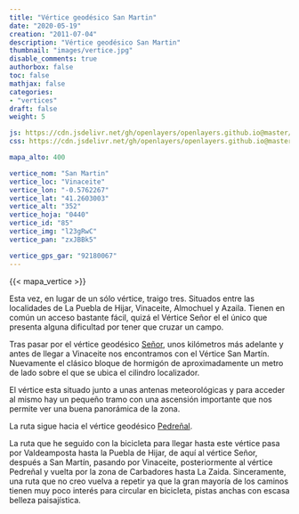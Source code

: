 ```yaml
---
title: "Vértice geodésico San Martin"
date: "2020-05-19"
creation: "2011-07-04"
description: "Vértice geodésico San Martin"
thumbnail: "images/vertice.jpg"
disable_comments: true
authorbox: false
toc: false
mathjax: false
categories:
- "vertices"
draft: false
weight: 5

js: https://cdn.jsdelivr.net/gh/openlayers/openlayers.github.io@master/en/v6.3.1/build/ol.js
css: https://cdn.jsdelivr.net/gh/openlayers/openlayers.github.io@master/en/v6.3.1/css/ol.css

mapa_alto: 400

vertice_nom: "San Martin"
vertice_loc: "Vinaceite"
vertice_lon: "-0.5762267"
vertice_lat: "41.2603003"
vertice_alt: "352"
vertice_hoja: "0440"
vertice_id: "85"
vertice_img: "l23gRwC"
vertice_pan: "zxJBBk5"

vertice_gps_gar: "92180067"
---
```

{{< mapa_vertice >}}

Esta vez, en lugar de un sólo vértice, traigo tres. Situados entre las localidades de La Puebla de Hijar, Vinaceite, Almochuel y Azaila. Tienen en común un acceso bastante fácil, quizá el Vértice Señor el el único que presenta alguna dificultad por tener que cruzar un campo.

Tras pasar por el vértice geodésico [Señor]({{<relref"señor.md">}}), unos kilómetros más adelante y antes de llegar a Vinaceite nos encontramos con el Vértice San Martín. Nuevamente el clásico bloque de hormigón de aproximadamente un metro de lado sobre el que se ubica el cilindro localizador.

El vértice esta situado junto a unas antenas meteorológicas y para acceder al mismo hay un pequeño tramo con una ascensión importante que nos permite ver una buena panorámica de la zona.

La ruta sigue hacia el vértice geodésico [Pedreñal]({{<relref"pedreñal.md">}}).

La ruta que he seguido con la bicicleta para llegar hasta este vértice pasa por Valdeamposta hasta la Puebla de Hijar, de aquí al vértice Señor, después a San Martín, pasando por Vinaceite, posteriormente al vértice Pedreñal y vuelta por la zona de Carbadores hasta La Zaida. Sinceramente, una ruta que no creo vuelva a repetir ya que la gran mayoría de los caminos tienen muy poco interés para circular en bicicleta, pistas anchas con escasa belleza paisajística.
